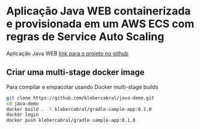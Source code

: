 # Aplicação Java WEB containerizada e provisionada em um AWS ECS com regras de Service Auto Scaling

Aplicação Java WEB [link para o projeto no github](https://github.com/codefresh-contrib/spring-boot-2-sample-app)

## Criar uma multi-stage docker image

Para compilar e empacotar usando Docker multi-stage builds

```bash
git clone https://github.com/klebercabral/java-demo.git
cd java-demo
docker build . -t klebercabral/gradle-sample-app:0.1.0
docker login
docker push klebercabral/gradle-sample-app:0.1.0
```
